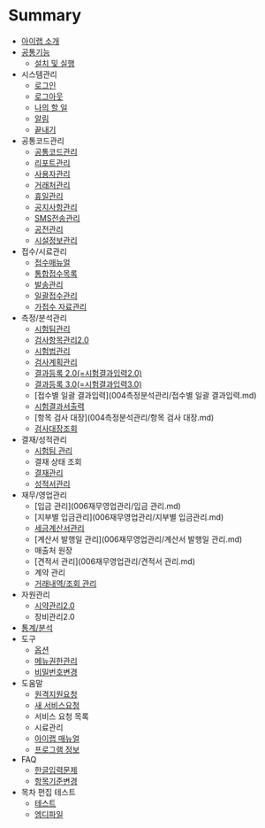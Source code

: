 # Summary

* [아이랩 소개](README.md)
* [공통기능](000공통기능.md)
  * [설치 및 실행](000공통기능/01설치및실행.md)
* 시스템관리
  * [로그인](001시스템관리/01로그인.md)
  * [로그아웃](001시스템관리/02로그아웃.md)
  * [나의 할 일](001시스템관리/03나의할일.md)
  * [알림](001시스템관리/04알림.md)
  * [끝내기](001시스템관리/05끝내기.md)
* 공통코드관리
  * [공통코드관리](002공통코드관리/공통코드관리.md)
  * [리포트관리](002공통코드관리/리포트관리.md)
  * [사용자관리](002공통코드관리/사용자관리.md)
  * [거래처관리](002공통코드관리/거래처관리.md)
  * [휴일관리](002공통코드관리/휴일관리.md)
  * [공지사항관리](002공통코드관리/공지사항관리.md)
  * [SMS전송관리](002공통코드관리/SMS전송관리.md)
  * [공전관리](002공통코드관리/공전관리.md)
  * [시설정보관리](002공통코드관리/시설정보관리.md)
* 접수/시료관리
  * [접수매뉴얼](003접수시료관리/접수매뉴얼.md)
  * [통합접수목록](003접수시료관리/통합접수목록.md)
  * [발송관리](003접수시료관리/발송관리.md)
  * [일괄접수관리](003접수시료관리/일괄접수관리.md)
  * [가접수 자료관리](003접수시료관리/가접수자료관리.md)
* 측정/분석관리
  * [시험팀관리](004측정분석관리/시험팀관리.md)
  * [검사항목관리2.0](004측정분석관리/검사항목관리.md)
  * [시험법관리](004측정분석관리/시험법관리.md)
  * [검사계획관리](004측정분석관리/검사계획관리.md)
  * [결과등록 2.0\(=시험결과입력2.0\)](004측정분석관리/결과등록20.md)
  * [결과등록 3.0\(=시험결과입력3.0\)](004측정분석관리/결과등록30.md)
  * [접수별 일괄 결과입력](004측정분석관리/접수별 일괄 결과입력.md)
  * [시험결과서출력](004측정분석관리/시험결과서출력.md)
  * [항목 검사 대장](004측정분석관리/항목 검사 대장.md)
  * [검사대장조회](004측정분석관리/검사대장조회.md)
* 결재/성적관리
  * [시험팀 관리](005결재성적관리/시험팀관리.md)
  * 결재 상태 조회
  * [결재관리](005결재성적관리/결재관리.md)
  * [성적서관리](005결재성적관리/성적서관리.md)
* 재무/영업관리
  * [입금 관리](006재무영업관리/입금 관리.md)
  * [지부별 입금관리](006재무영업관리/지부별 입금관리.md)
  * [세금계산서관리](006재무영업관리/세금계산서관리.md)
  * [계산서 발행일 관리](006재무영업관리/계산서 발행일 관리.md)
  * 매출처 원장
  * [견적서 관리](006재무영업관리/견적서 관리.md)
  * 계약 관리
  * [거래내역/조회 관리](006재무영업관리/거래내역조회관리.md)
* 자원관리
  * [시약관리2.0](007자원관리/시약관리20.md)
  * 장비관리2.0
* [통계/분석](008통계분석.md)
* 도구
  * [옵션](009도구/옵션.md)
  * [메뉴권한관리](009도구/메뉴권한관리.md)
  * [비밀번호변경](009도구/비밀번호변경.md)
* 도움말
  * [원격지원요청](010도움말/원격지원요청.md)
  * [새 서비스요청](010도움말/새서비스요청.md)
  * 서비스 요청 목록
  * 시료관리
  * [아이랩 매뉴얼](010도움말/아이랩매뉴얼.md)
  * [프로그램 정보](010도움말/프로그램정보.md)
* FAQ
  * [한글입력문제](faqTest/000한글입력문제.md)
  * [항목기준변경](faqTest/003항목기준변경.md)
* 목차 편집 테스트
  * [테스트](test/test.md)
  * [엠디파일](test/mymdfile.md)



